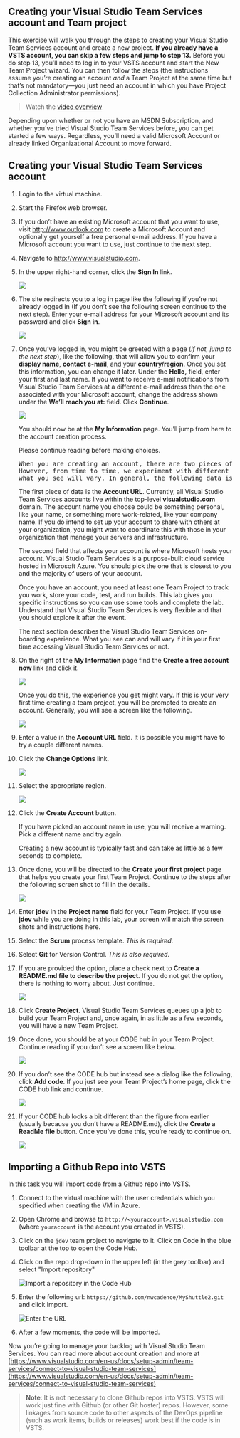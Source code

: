 ## Creating your Visual Studio Team Services account and Team project

This exercise will walk you through the steps to creating your Visual
Studio Team Services account and create a new project. **If you already
have a VSTS account, you can skip a few steps and jump to step 13.**
Before you do step 13, you’ll need to log in to your VSTS account and
start the New Team Project wizard. You can then follow the steps (the
instructions assume you’re creating an account *and* a Team Project at
the same time but that’s not mandatory—you just need an account in which
you have Project Collection Administrator permissions).

> Watch the [video overview](https://youtu.be/O1UTj-wZr3k)

Depending upon whether or not you have an MSDN Subscription, and whether
you’ve tried Visual Studio Team Services before, you can get started a
few ways. Regardless, you’ll need a valid Microsoft Account or already
linked Organizational Account to move forward.

Creating your Visual Studio Team Services account
-------------------------------------------------

1.  Login to the virtual machine.

2.  Start the Firefox web browser.

3.  If you don’t have an existing Microsoft account that you want to
    use, visit <http://www.outlook.com> to create a Microsoft Account
    and optionally get yourself a free personal e-mail address. If you
    have a Microsoft account you want to use, just continue to the
    next step.

4.  Navigate to <http://www.visualstudio.com>.

5.  In the upper right-hand corner, click the **Sign In** link.

    ![](images/project/image2.png)

6.  The site redirects you to a log in page like the following if you’re
    not already logged in (If you don’t see the following screen
    continue to the next step). Enter your e-mail address for your
    Microsoft account and its password and click **Sign in**.

    ![](images/project/image3.png)

7.  Once you’ve logged in, you might be greeted with a page (*if not,
    jump to the next step*), like the following, that will allow you
    to confirm your **display name**, **contact e-mail**, and your
    **country/region**. Once you set this information, you can change
    it later. Under the **Hello,** field, enter your first and
    last name. If you want to receive e-mail notifications from Visual
    Studio Team Services at a different e-mail address than the one
    associated with your Microsoft account, change the address shown
    under the **We’ll reach you at:** field. Click **Continue**.

    ![](images/project/image4.png)

    You should now be at the **My Information** page. You’ll jump from here to the account creation process.

    Please continue reading before making choices.

    <pre>When you are creating an account, there are two pieces of data that you will need to provide. 
    However, from time to time, we experiment with different ways to onboard new customers. It is possible 
    what you see will vary. In general, the following data is required.</pre>

    The first piece of data is the **Account URL**. Currently, all Visual  Studio Team Services accounts live within the top-level
    **visualstudio.com** domain. The account name you choose could be something personal, like your name, or something more work-related, like
    your company name. If you do intend to set up your account to share with others at your organization, you might want to coordinate this with
    those in your organization that manage your servers and infrastructure. 

    The second field that affects your account is where Microsoft hosts your
    account. Visual Studio Team Services is a purpose-built cloud service
    hosted in Microsoft Azure. You should pick the one that is closest to
    you and the majority of users of your account.

    Once you have an account, you need at least one Team Project to track
    you work, store your code, test, and run builds. This lab gives you
    specific instructions so you can use some tools and complete the lab.
    Understand that Visual Studio Team Services is very flexible and that
    you should explore it after the event.

    The next section describes the Visual Studio Team Services on-boarding
    experience. What you see can and will vary if it is your first time
    accessing Visual Studio Team Services or not.

8.  On the right of the **My Information** page find the **Create a free
    account now** link and click it.

    ![](images/project/image5.png)

    Once you do this, the experience you get might vary. If this is your
    very first time creating a team project, you will be prompted to create
    an account. Generally, you will see a screen like the following.

    ![](images/project/image6.png)

9.  Enter a value in the **Account URL** field. It is possible you might
    have to try a couple different names.

10. Click the **Change Options** link.

    ![](images/project/image7.png)

11. Select the appropriate region.

    ![](images/project/image8.png)

12. Click the **Create Account** button.

    If you have picked an account name in use, you will receive a warning.
    Pick a different name and try again.

    Creating a new account is typically fast and can take as little as a few
    seconds to complete. 
    
13. Once done, you will be directed to the **Create
    your first project** page that helps you create your first Team Project.
    Continue to the steps after the following screen shot to fill in the
    details.

    ![](images/project/image9.png)

14. Enter **jdev** in the **Project name** field for your Team Project.
    If you use **jdev** while you are doing in this lab, your screen
    will match the screen shots and instructions here.

15. Select the **Scrum** process template. *This is required*.

16. Select **Git** for Version Control. *This is also required*.

17. If you are provided the option, place a check next to **Create a
    README.md file to describe the project**. If you do not get the
    option, there is nothing to worry about. Just continue.

    ![](images/project/image10.png)

18. Click **Create Project**. Visual Studio Team Services queues up a job to build your Team
    Project and, once again, in as little as a few seconds, you will
    have a new Team Project.

19. Once done, you should be at your CODE hub in your Team Project.
    Continue reading if you don’t see a screen like below.

    ![](images/project/image11.png)

20. If you don’t see the CODE hub but instead see a dialog like the
    following, click **Add code**. If you just see your Team Project’s
    home page, click the CODE hub link and continue.

    ![](images/project/image12.png)

21. If your CODE hub looks a bit different than the figure from earlier
    (usually because you don’t have a README.md), click the **Create a
    ReadMe file** button. Once you’ve done this, you’re ready to
    continue on.

    ![](images/project/image13.png)

Importing a Github Repo into VSTS
---------------------------------

In this task you will import code from a Github repo into VSTS.

1. Connect to the virtual machine with the user credentials which you specified when creating the VM in Azure.
1. Open Chrome and browse to `http://<youraccount>.visualstudio.com` (where `youraccount` is the account you created in VSTS).
1. Click on the `jdev` team project to navigate to it. Click on Code in the blue toolbar at the top to open the Code Hub.
1. Click on the repo drop-down in the upper left (in the grey toolbar) and select "Import repository"

    ![Import a repository in the Code Hub](images/project/import-repo.png "Import a repository in the Code Hub")

1. Enter the following url: `https://github.com/nwcadence/MyShuttle2.git` and click Import.

    ![Enter the URL](images/project/import-repo-url.png "Enter the URL")

1. After a few moments, the code will be imported.

Now you’re going to manage your backlog with Visual Studio Team
Services. You can read more about account creation and more at
[https://www.visualstudio.com/en-us/docs/setup-admin/team-services/connect-to-visual-studio-team-services](https://www.visualstudio.com/en-us/docs/setup-admin/team-services/connect-to-visual-studio-team-services)

> **Note**: It is not necessary to clone Github repos into VSTS. VSTS will work just fine with Github (or other Git hoster) repos. However, some linkages from source code to other aspects of the DevOps pipeline (such as work items, builds or releases) work best if the code is in VSTS.


